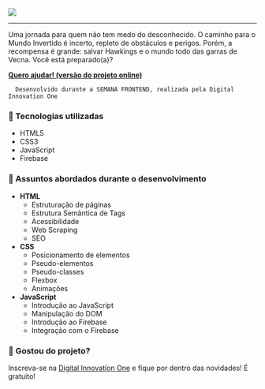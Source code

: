<img src="https://cafecomnerd.com.br/wp-content/uploads/2019/09/Stranger-Things-4-Netflix-980x551.jpg" style="width=100%" />

---

Uma jornada para quem não tem medo do desconhecido. O caminho para o Mundo Invertido é incerto, repleto de obstáculos e perigos. Porém, a recompensa é grande: salvar Hawkings e o mundo todo das garras de Vecna. Você está preparado(a)?

**[Quero ajudar! (versão do projeto online)](https://hanssell-the-fox.github.io/mundo-invertido/)**

```
  Desenvolvido durante a SEMANA FRONTEND, realizada pela Digital Innovation One
```

### :fox_face: Tecnologias utilizadas

- HTML5
- CSS3
- JavaScript
- Firebase

### :fox_face: Assuntos abordados durante o desenvolvimento

- **HTML**
  - Estruturação de páginas
  - Estrutura Semântica de Tags
  - Acessibilidade
  - Web Scraping
  - SEO
- **CSS**
  - Posicionamento de elementos
  - Pseudo-elementos
  - Pseudo-classes
  - Flexbox
  - Animações
- **JavaScript**
  - Introdução ao JavaScript
  - Manipulação do DOM
  - Introdução ao Firebase
  - Integração com o Firebase

### :fox_face: Gostou do projeto?

Inscreva-se na [Digital Innovation One](https://dio.me/sign-up?ref=XLN0X9AEHJ) e fique por dentro das novidades! É gratuito!
